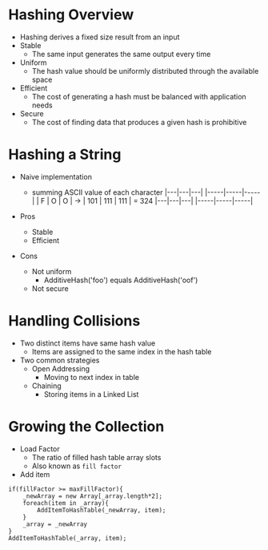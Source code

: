 # Hashing Overview
- Hashing derives a fixed size result from an input
- Stable 
	- The same input generates the same output every time
- Uniform
	- The hash value should be uniformly distributed through the available space
- Efficient
	- The cost of generating a hash must be balanced with application needs
- Secure
	- The cost of finding data that produces a given hash is prohibitive
	
# Hashing a String
- Naive implementation
	- summing ASCII value of each character
|---|---|---|		|-----|-----|-----|
| F | O | O |  	->  | 101 | 111 | 111 |		= 324
|---|---|---|   	|-----|-----|-----|
 
 - Pros
 	- Stable
 	- Efficient
 	
 - Cons
 	- Not uniform
 		- AdditiveHash('foo') equals AdditiveHash('oof')
 	- Not secure 
 	
# Handling Collisions
- Two distinct items have same hash value
	- Items are assigned to the same index in the hash table
- Two common strategies
	- Open Addressing
		- Moving to next index in table
	- Chaining
		- Storing items in a Linked List
		
# Growing the Collection
- Load Factor
	- The ratio of filled hash table array slots
	- Also known as `fill factor`
- Add item
```
if(fillFactor >= maxFillFactor){
	_newArray = new Array[_array.length*2];
	foreach(item in _array){
		AddItemToHashTable(_newArray, item);
	}
	_array = _newArray
}
AddItemToHashTable(_array, item);
```

